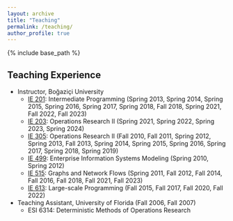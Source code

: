 ```yaml
---
layout: archive
title: "Teaching"
permalink: /teaching/
author_profile: true
---
```


{% include base_path %}

## Teaching Experience

- Instructor, Boğaziçi University
  - [IE  201](https://ie.bogazici.edu.tr/courses/ie-201-intermediate-programming): Intermediate Programming (Spring 2013, Spring 2014, Spring 2015, Spring 2016, Spring 2017, Spring 2018, Fall 2018, Spring 2021, Fall 2022, Fall 2023)
  - [IE 203](https://ie.bogazici.edu.tr/courses/ie-203-operations-research-ii): Operations Research II (Spring 2021, Spring 2022, Spring 2023, Spring 2024)
  - [IE  305](https://ie.bogazici.edu.tr/courses/ie-203-operations-research-ii): Operations Research II (Fall 2010, Fall 2011, Spring 2012, Spring 2013, Fall 2013, Spring 2014, Spring 2015, Spring 2016, Spring 2017, Spring 2018, Spring 2019)
  - [IE 499](https://bogazici.edu.tr/en_US/Content/Academic/Undergraduate_Catalogue/Faculty_of_Engineering/Department_of_Industrial_Engineering): Enterprise Information Systems Modeling (Spring 2010, Spring 2012)
  - [IE 515](https://ie.bogazici.edu.tr/courses/ie-515-graphs-and-network-flows): Graphs and Network Flows (Spring 2011, Fall 2012, Fall 2014, Fall 2016, Fall 2018, Fall 2021, Fall 2023)
  - [IE 613](https://ie.bogazici.edu.tr/courses/ie-613-large-scale-programming): Large-scale Programming (Fall 2015, Fall 2017, Fall 2020, Fall 2022) 
- Teaching Assistant, University of Florida (Fall 2006, Fall 2007) 
  - ESI 6314: Deterministic Methods of Operations Research
